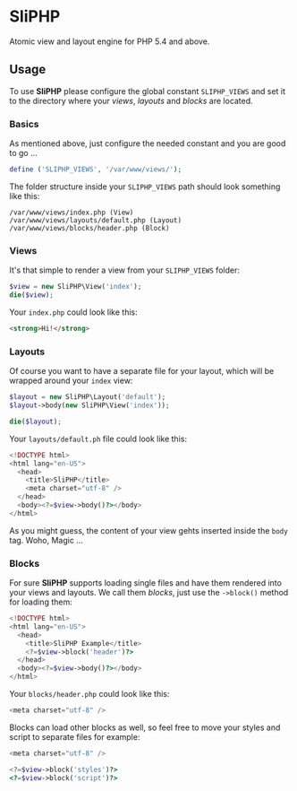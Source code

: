 # SliPHP

Atomic view and layout engine for PHP 5.4 and above.

## Usage

To use **SliPHP** please configure the global constant `SLIPHP_VIEWS` and set it to the directory where your *views*, *layouts* and *blocks* are located. 

### Basics

As mentioned above, just configure the needed constant and you are good to go …

```php
define ('SLIPHP_VIEWS', '/var/www/views/');
```

The folder structure inside your `SLIPHP_VIEWS` path should look something like this:

```
/var/www/views/index.php (View)
/var/www/views/layouts/default.php (Layout)
/var/www/views/blocks/header.php (Block)
```

### Views

It's that simple to render a view from your `SLIPHP_VIEWS` folder:

```php
$view = new SliPHP\View('index');
die($view);
```

Your `index.php` could look like this:

```html
<strong>Hi!</strong>
```

### Layouts

Of course you want to have a separate file for your layout, which will be wrapped around your `index` view: 

```php
$layout = new SliPHP\Layout('default');
$layout->body(new SliPHP\View('index'));

die($layout);
```

Your `layouts/default.ph` file could look like this:

```php
<!DOCTYPE html>
<html lang="en-US">
  <head>
    <title>SliPHP</title>
    <meta charset="utf-8" />
  </head>
  <body><?=$view->body()?></body>
</html>
```

As you might guess, the content of your view gehts inserted inside the `body` tag. Woho, Magic …

### Blocks

For sure **SliPHP** supports loading single files and have them rendered into your views and layouts. We call them *blocks*, just use the `->block()` method for loading them:

```php
<!DOCTYPE html>
<html lang="en-US">
  <head>
    <title>SliPHP Example</title>
    <?=$view->block('header')?>
  </head>
  <body><?=$view->body()?></body>
</html>
```

Your `blocks/header.php` could look like this:

```php
<meta charset="utf-8" />
```

Blocks can load other blocks as well, so feel free to move your styles and script to separate files for example:

```php
<meta charset="utf-8" />

<?=$view->block('styles')?>
<?=$view->block('script')?>
```